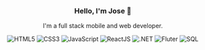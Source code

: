 <div id="header" align="center">
  <h3>Hello, I'm Jose 👋 </h3>
  <p>I'm a full stack mobile and web developer.</p>
</div>

<div id="badges" align="center">
  <img src="https://img.shields.io/badge/HTML5-orange?style=flat-square&logo=html5&logoColor=white" alt="HTML5"/>
  <img src="https://img.shields.io/badge/CSS3-blue?style=flat-square&logo=css3&logoColor=white" alt="CSS3"/>
  <img src="https://img.shields.io/badge/JavaScript-yellow?style=flat-square&logo=javascript&logoColor=white" alt="JavaScript"/>
  <img src="https://img.shields.io/badge/ReactJS-1DA1F2?style=flat-square&logo=react&logoColor=white" alt="ReactJS"/>
  <img src="https://img.shields.io/badge/.NET-purple?style=flat-square&logo=csharp&logoColor=white" alt=".NET"/>
  <img src="https://img.shields.io/badge/Flutter-blue?style=flat-square&logo=flutter&logoColor=white" alt="Fluter"/>
  <img src="https://img.shields.io/badge/SQL-purple?style=flat-square&logoColor=white" alt="SQL"/>
</div>

<!--
**josemalespin/josemalespin** is a ✨ _special_ ✨ repository because its `README.md` (this file) appears on your GitHub profile.

Here are some ideas to get you started:

- 🔭 I’m currently working on ...
- 🌱 I’m currently learning ...
- 👯 I’m looking to collaborate on ...
- 🤔 I’m looking for help with ...
- 💬 Ask me about ...
- 📫 How to reach me: ...
- 😄 Pronouns: ...
- ⚡ Fun fact: ...
-->
